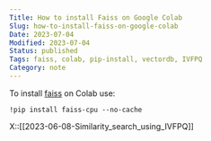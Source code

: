 ```yaml
---
Title: How to install Faiss on Google Colab
Slug: how-to-install-faiss-on-google-colab
Date: 2023-07-04
Modified: 2023-07-04
Status: published
Tags: faiss, colab, pip-install, vectordb, IVFPQ
Category: note
---
```

To install [faiss](https://github.com/facebookresearch/faiss) on Colab use:
```
!pip install faiss-cpu --no-cache
```

X::[[2023-06-08-Similarity_search_using_IVFPQ]]